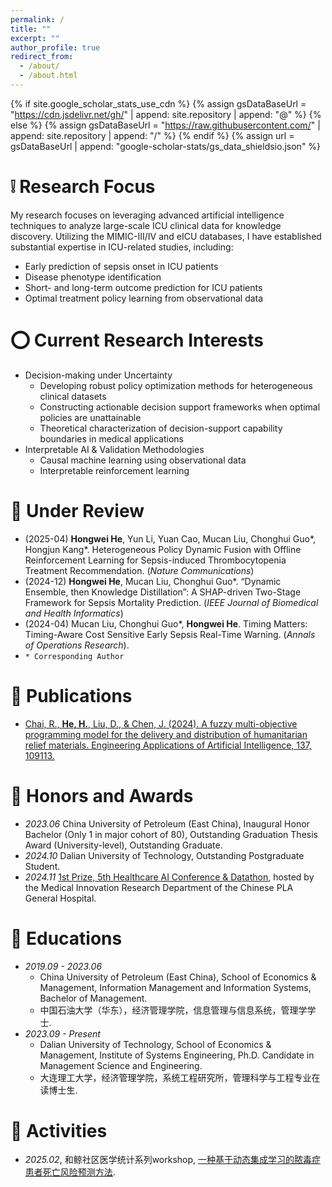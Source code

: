 ```yaml
---
permalink: /
title: ""
excerpt: ""
author_profile: true
redirect_from: 
  - /about/
  - /about.html
---
```


{% if site.google_scholar_stats_use_cdn %}
{% assign gsDataBaseUrl = "https://cdn.jsdelivr.net/gh/" | append: site.repository | append: "@" %}
{% else %}
{% assign gsDataBaseUrl = "https://raw.githubusercontent.com/" | append: site.repository | append: "/" %}
{% endif %}
{% assign url = gsDataBaseUrl | append: "google-scholar-stats/gs_data_shieldsio.json" %}

<span class='anchor' id='about-me'></span>

# ❕ Research Focus
My research focuses on leveraging advanced artificial intelligence techniques to analyze large-scale ICU clinical data for knowledge discovery. Utilizing the MIMIC-III/IV and eICU databases, I have established substantial expertise in ICU-related studies, including:
- Early prediction of sepsis onset in ICU patients
- Disease phenotype identification
- Short- and long-term outcome prediction for ICU patients
- Optimal treatment policy learning from observational data


# ⭕ Current Research Interests
- Decision-making under Uncertainty
  - Developing robust policy optimization methods for heterogeneous clinical datasets
  - Constructing actionable decision support frameworks when optimal policies are unattainable 
  - Theoretical characterization of decision-support capability boundaries in medical applications
- Interpretable AI & Validation Methodologies
  - Causal machine learning using observational data
  - Interpretable reinforcement learning 


# 💬 Under Review
- (2025-04) **Hongwei He**, Yun Li, Yuan Cao, Mucan Liu, Chonghui Guo\*, Hongjun Kang\*. Heterogeneous Policy Dynamic Fusion with Offline Reinforcement Learning for Sepsis-induced Thrombocytopenia Treatment Recommendation. (_Nature Communications_)  
- (2024-12) **Hongwei He**, Mucan Liu, Chonghui Guo\*. “Dynamic Ensemble, then Knowledge Distillation”: A SHAP-driven Two-Stage Framework for Sepsis Mortality Prediction. (_IEEE Journal of Biomedical and Health Informatics_)  
- (2024-04) Mucan Liu, Chonghui Guo\*, **Hongwei He**. Timing Matters: Timing-Aware Cost Sensitive Early Sepsis Real-Time Warning. (_Annals of Operations Research_). 
- `* Corresponding Author`


# 📝 Publications
- [Chai, R., **He, H.**, Liu, D., & Chen, J. (2024). A fuzzy multi-objective programming model for the delivery and distribution of humanitarian relief materials. Engineering Applications of Artificial Intelligence, 137, 109113.](https://www.sciencedirect.com/science/article/abs/pii/S0952197624012715)


# 🥇 Honors and Awards
- *2023.06* China University of Petroleum (East China), Inaugural Honor Bachelor (Only 1 in major cohort of 80), Outstanding Graduation Thesis Award (University-level), Outstanding Graduate.
- *2024.10* Dalian University of Technology, Outstanding Postgraduate Student.
- *2024.11* [1st Prize, 5th Healthcare AI Conference & Datathon](https://ai.heywhale.com/article/354.html), hosted by the Medical Innovation Research Department of the Chinese PLA General Hospital.


# 📖 Educations
- *2019.09 - 2023.06*
  - China University of Petroleum (East China), School of Economics & Management, Information Management and Information Systems, Bachelor of Management. 
  - 中国石油大学（华东），经济管理学院，信息管理与信息系统，管理学学士. 
- *2023.09 - Present*
  - Dalian University of Technology, School of Economics & Management, Institute of Systems Engineering, Ph.D. Candidate in Management Science and Engineering. 
  - 大连理工大学，经济管理学院，系统工程研究所，管理科学与工程专业在读博士生. 


# 🚀 Activities
- *2025.02*, 和鲸社区医学统计系列workshop, [一种基于动态集成学习的脓毒症患者死亡风险预测方法](https://www.heywhale.com/org/task_60126ee3301534003a944773/workspace/task).
